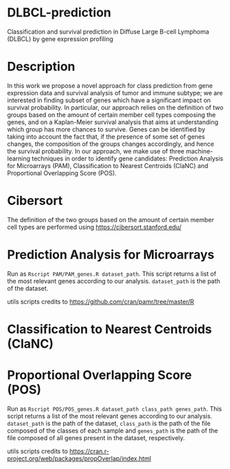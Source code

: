# DLBCL-prediction
Classification and survival prediction in Diffuse Large B-cell Lymphoma (DLBCL) by gene expression profiling

# Description
In this work we propose a novel approach for class prediction from gene expression data and survival analysis of tumor and immune subtype; we are interested in finding subset of genes which have a significant impact on survival probability. In particular, our approach relies on the definition of two groups based on the amount of certain member cell types composing the genes, and on a Kaplan-Meier survival analysis that aims at understanding which group has more chances to survive.
Genes can be identified by taking into account the fact that, if the presence of some set of genes changes, the composition of the groups changes accordingly, and hence the survival probability. In our approach, we make use of three machine-learning techniques in order to identify gene candidates: Prediction Analysis for Microarrays (PAM), Classification to Nearest Centroids (ClaNC) and Proportional Overlapping Score (POS).

# Cibersort
The definition of the two groups based on the amount of certain member cell types are performed using https://cibersort.stanford.edu/

# Prediction Analysis for Microarrays
Run as `Rscript PAM/PAM_genes.R dataset_path`. This script returns a list of the most relevant genes according to our analysis. `dataset_path` is the path of the dataset.

utils scripts credits to https://github.com/cran/pamr/tree/master/R

# Classification to Nearest Centroids (ClaNC) 


# Proportional Overlapping Score (POS)
Run as `Rscript POS/POS_genes.R dataset_path class_path genes_path`. This script returns a list of the most relevant genes according to our analysis. `dataset_path` is the path of the dataset, `class_path` is the path of the file composed of the classes of each sample and `genes_path` is the path of the file composed of all genes present in the dataset, respectively.

utils scripts credits to https://cran.r-project.org/web/packages/propOverlap/index.html
